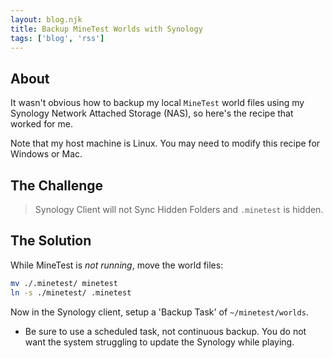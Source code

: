 ```yaml
---
layout: blog.njk
title: Backup MineTest Worlds with Synology
tags: ['blog', 'rss']
---
```


## About 

It wasn't obvious how to backup my local `MineTest` world files using my Synology Network Attached Storage (NAS), so here's the recipe that worked for me.

Note that my host machine is Linux. You may need to modify this recipe for Windows or Mac.

## The Challenge

> Synology Client will not Sync Hidden Folders
> and `.minetest` is hidden.

## The Solution

While MineTest is *not running*, move the world files:

```sh
mv ./.minetest/ minetest                        
ln -s ./minetest/ .minetest   
```

Now in the Synology client, setup a 'Backup Task' of `~/minetest/worlds`.

- Be sure to use a scheduled task, not continuous backup. You do not want the system struggling to update the Synology while playing.